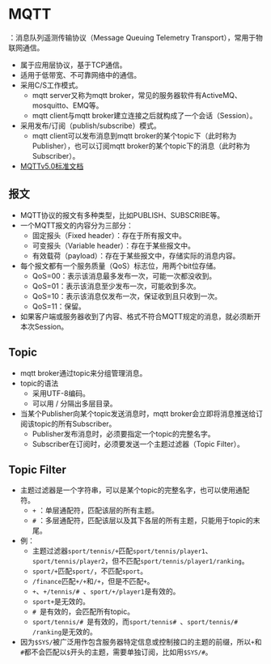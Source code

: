# MQTT

：消息队列遥测传输协议（Message Queuing Telemetry Transport），常用于物联网通信。
- 属于应用层协议，基于TCP通信。
- 适用于低带宽、不可靠网络中的通信。
- 采用C/S工作模式。
  - mqtt server又称为mqtt broker，常见的服务器软件有ActiveMQ、mosquitto、EMQ等。
  - mqtt client与mqtt broker建立连接之后就构成了一个会话（Session）。
- 采用发布/订阅（publish/subscribe）模式。
  - mqtt client可以发布消息到mqtt broker的某个topic下（此时称为Publisher），也可以订阅mqtt broker的某个topic下的消息（此时称为Subscriber）。
- [MQTTv5.0标准文档](https://docs.oasis-open.org/mqtt/mqtt/v5.0/mqtt-v5.0.html)

## 报文

- MQTT协议的报文有多种类型，比如PUBLISH、SUBSCRIBE等。
- 一个MQTT报文的内容分为三部分：
  - 固定报头（Fixed header）：存在于所有报文中。
  - 可变报头（Variable header）：存在于某些报文中。
  - 有效载荷（payload）：存在于某些报文中，存储实际的消息内容。
- 每个报文都有一个服务质量（QoS）标志位，用两个bit位存储。
  - QoS=00：表示该消息最多发布一次，可能一次都没收到。
  - QoS=01：表示该消息至少发布一次，可能收到多次。
  - QoS=10：表示该消息仅发布一次，保证收到且只收到一次。
  - QoS=11：保留。
- 如果客户端或服务器收到了内容、格式不符合MQTT规定的消息，就必须断开本次Session。

## Topic

- mqtt broker通过topic来分组管理消息。
- topic的语法
  - 采用UTF-8编码。
  - 可以用 / 分隔出多层目录。
- 当某个Publisher向某个topic发送消息时，mqtt broker会立即将消息推送给订阅该topic的所有Subscriber。
  - Publisher发布消息时，必须要指定一个topic的完整名字。
  - Subscriber在订阅时，必须要发送一个主题过滤器（Topic Filter）。

## Topic Filter

- 主题过滤器是一个字符串，可以是某个topic的完整名字，也可以使用通配符。
  - `+` ：单层通配符，匹配该层的所有主题。
  - `#` ：多层通配符，匹配该层以及其下各层的所有主题，只能用于topic的末尾。
- 例：
  - 主题过滤器`sport/tennis/+`匹配`sport/tennis/player1`、`sport/tennis/player2`，但不匹配`sport/tennis/player1/ranking`。
  - `sport/+`匹配`sport/`，不匹配`sport`。
  - `/finance`匹配`+/+`和`/+`，但是不匹配`+`。
  - `+`、`+/tennis/# `、`sport/+/player1`是有效的。
  - `sport+`是无效的。
  - `# `是有效的，会匹配所有topic。
  - `sport/tennis/# `是有效的，而`sport/tennis# `、`sport/tennis/# /ranking`是无效的。
- 因为`$SYS/`被广泛用作包含服务器特定信息或控制接口的主题的前缀，所以`+`和`#`都不会匹配以`$`开头的主题，需要单独订阅，比如用`$SYS/#`。
